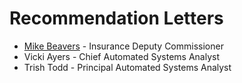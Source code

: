 # Recommendation Letters

* [Mike Beavers](https://github.com/bryce-bowles/MDA_Course-info/raw/main/Recommendation-Letters/Recommendation%20Letter%20-%20Mike%20Beavers.pdf) - Insurance Deputy Commissioner
* Vicki Ayers - Chief Automated Systems Analyst
* Trish Todd - Principal Automated Systems Analyst
